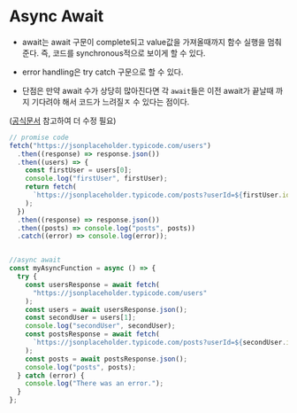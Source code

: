 # Async Await

- await는 await 구문이 complete되고 value값을 가져올때까지 함수 실행을 멈춰준다. 즉, 코드를 synchronous적으로 보이게 할 수 있다.

- error handling은 try catch 구문으로 할 수 있다.

- 단점은 만약 await 수가 상당히 많아진다면 각 `await`들은 이전 await가 끝날때 까지 기다려야 해서 코드가 느려질ㅈ 수 있다는 점이다.

([공식문서](https://developer.mozilla.org/en-US/docs/Learn/JavaScript/Asynchronous/Async_await) 참고하여 더 수정 필요)

```javascript
// promise code
fetch("https://jsonplaceholder.typicode.com/users")
  .then((response) => response.json())
  .then((users) => {
    const firstUser = users[0];
    console.log("firstUser", firstUser);
    return fetch(
      `https://jsonplaceholder.typicode.com/posts?userId=${firstUser.id}`
    );
  })
  .then((response) => response.json())
  .then((posts) => console.log("posts", posts))
  .catch((error) => console.log(error));


//async await
const myAsyncFunction = async () => {
  try {
    const usersResponse = await fetch(
      "https://jsonplaceholder.typicode.com/users"
    );
    const users = await usersResponse.json();
    const secondUser = users[1];
    console.log("secondUser", secondUser);
    const postsResponse = await fetch(
      `https://jsonplaceholder.typicode.com/posts?userId=${secondUser.id}`
    );
    const posts = await postsResponse.json();
    console.log("posts", posts);
  } catch (error) {
    console.log("There was an error.");
  }
};
```